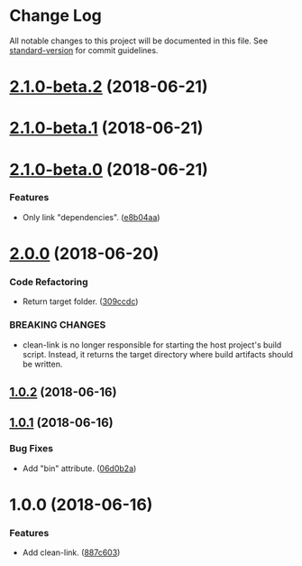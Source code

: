 # Change Log

All notable changes to this project will be documented in this file. See [standard-version](https://github.com/conventional-changelog/standard-version) for commit guidelines.

<a name="2.1.0-beta.2"></a>
# [2.1.0-beta.2](https://github.com/darkobits/clean-link/compare/v2.1.0-beta.1...v2.1.0-beta.2) (2018-06-21)



<a name="2.1.0-beta.1"></a>
# [2.1.0-beta.1](https://github.com/darkobits/clean-link/compare/v2.1.0-beta.0...v2.1.0-beta.1) (2018-06-21)



<a name="2.1.0-beta.0"></a>
# [2.1.0-beta.0](https://github.com/darkobits/clean-link/compare/v2.0.0...v2.1.0-beta.0) (2018-06-21)


### Features

* Only link "dependencies". ([e8b04aa](https://github.com/darkobits/clean-link/commit/e8b04aa))



<a name="2.0.0"></a>
# [2.0.0](https://github.com/darkobits/clean-link/compare/v1.0.2...v2.0.0) (2018-06-20)


### Code Refactoring

* Return target folder. ([309ccdc](https://github.com/darkobits/clean-link/commit/309ccdc))


### BREAKING CHANGES

* clean-link is no longer responsible for starting the host project's build script. Instead, it returns the target directory where build artifacts should be written.



<a name="1.0.2"></a>
## [1.0.2](https://github.com/darkobits/clean-link/compare/v1.0.1...v1.0.2) (2018-06-16)



<a name="1.0.1"></a>
## [1.0.1](https://github.com/darkobits/clean-link/compare/v1.0.0...v1.0.1) (2018-06-16)


### Bug Fixes

* Add "bin" attribute. ([06d0b2a](https://github.com/darkobits/clean-link/commit/06d0b2a))



<a name="1.0.0"></a>
# 1.0.0 (2018-06-16)


### Features

* Add clean-link. ([887c603](https://github.com/darkobits/clean-link/commit/887c603))
